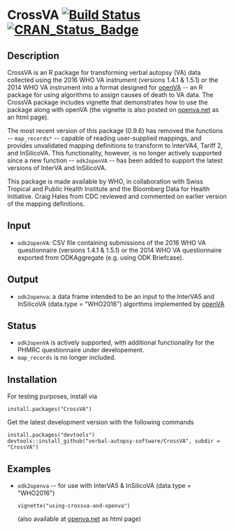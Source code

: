 # CrossVA  [![Build Status](https://www.travis-ci.com/verbal-autopsy-software/CrossVA.svg?branch=master)](https://www.travis-ci.com/verbal-autopsy-software/CrossVA) [![CRAN\_Status\_Badge](https://www.r-pkg.org/badges/version/CrossVA)](https://cran.r-project.org/package=CrossVA)


## **Description** 	

CrossVA is an R package for transforming verbal autopsy (VA) data collected using the 2016 WHO VA instrument (versions 1.4.1 &
1.5.1) or the 2014 WHO VA instrument into a format designed for [openVA](http://openva.net) -- an R package for using algorithms to assign causes of
death to VA data.  The CrossVA package includes vignette that demonstrates how to use the package along with openVA (the
vignette is also posted on [openva.net](http://openva.net/vignettes/using-crossva-and-openva.html) as an html page).

The most recent version of this package (0.9.6) has removed the functions -- `map_records*` -- capable of reading user-supplied mappings, and provides unvalidated mapping definitions to transform to InterVA4, Tariff 2, and InSilicoVA.  This functionality, however, is no longer actively supported since a new function -- `odk2openVA` -- has been added to support the latest versions of InterVA and InSilicoVA.

This package is made available by WHO, in collaboration with Swiss Tropical and Public Health Institute and the Bloomberg Data for Health Initiative.  Craig Hales from CDC reviewed and commented on earlier version of the mapping definitions.


## **Input**		
- `odk2openVA`: CSV file containing submissions of the 2016 WHO VA questionnaire (versions 1.4.1 & 1.5.1) or the 2014 WHO VA questionnaire exported 
from ODKAggregate (e.g. using ODK Briefcase).

## **Output**
- `odk2openva`: a data frame intended to be an input to the InterVA5 and InSilicoVA (data.type = "WHO2016") algorthms
implemented by [openVA](http://openva.net)

## **Status**		
- `odk2openVA` is actively supported, with additional functionality for the PHMRC questionnaire under developement.
- `map_records` is no longer included.

## **Installation**

For testing purposes, install via
```
install.packages("CrossVA")
```

Get the latest development version with the following commands

```
install.packages("devtools")
devtools::install_github("verbal-autopsy-software/CrossVA", subdir = "CrossVA")
```
## **Examples**
- `odk2openva` -- for use with InterVA5 & InSilicoVA (data.type = "WHO2016")

    ```
    vignette("using-crossva-and-openva")
    ```
    
    (also available at [openva.net](http://openva.net/vignettes/using-crossva-and-openva.html) as html page)
